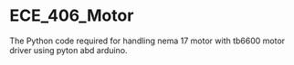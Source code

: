 # ECE_406_Motor
The Python code required for handling nema 17 motor with tb6600 motor driver using pyton abd arduino.
